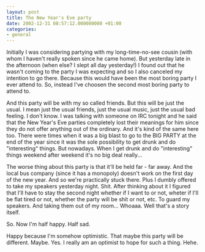 ```yaml
---
layout: post
title: The New Year's Eve party
date: 2002-12-31 08:57:12.000000000 +01:00
categories:
- general
---
```

Initially I was considering partying with my long-time-no-see cousin (with whom I haven't really spoken since he came home). But yesterday late in the afternoon (when else? I slept all day yesterday!) I found out that he wasn't coming to the party I was expecting and so I also canceled my intention to go there. Because this would have been the most boring party I ever attend to. So, instead I've choosen the second most boring party to attend to.

And this party will be with my so called friends. But this will be just the usual. I mean just the usual friends, just the usual music, just the usual bad feeling. I don't know. I was talking with someone on IRC tonight and he said that the New Year's Eve parties completely lost their meanings for him since they do not offer anything out of the ordinary. And it's kind of the same here too. There were times when it was a big blast to go to the BIG PARTY at the end of the year since it was the sole possibility to get drunk and do "interesting" things. But nowadays. When I get drunk and do "interesting" things weekend after weekend it's no big deal really...

The worse thing about this party is that it'll be held far - far away. And the local bus company (since it has a monopoly) doesn't work on the first day of the new year. And so we're practically stuck there. Plus I dumbly offered to take my speakers yesterday night. Shit. After thinking about it I figured that I'll have to stay the second night whether if I want to or not, wheter if I'll be flat tired or not, whether the party will be shit or not, etc. To guard my speakers. And taking them out of my room... Whoaaa. Well that's a story itself.

So. Now I'm half happy. Half sad.

Happy because I'm somehow optimistic. That maybe this party will be different. Maybe. Yes. I really am an optimist to hope for such a thing. Hehe.
